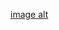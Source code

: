 [image alt](https://github.com/Gamer123at/dddssdfre/blob/main/Design%20sem%20nome%20(1).png?raw=true)
